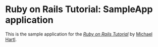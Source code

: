 # Ruby on Rails Tutorial: SampleApp application

This is the sample application for
the [*Ruby on Rails Tutorial*](http://railstutorial.org/)
by [Michael Hartl](http://michaelhartl.com/).